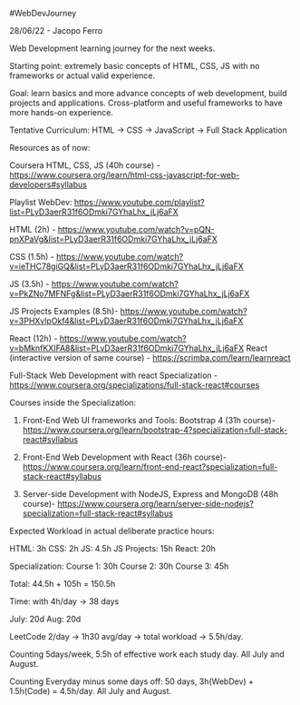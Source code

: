 #WebDevJourney

28/06/22 - Jacopo Ferro

Web Development learning journey for the next weeks.

Starting point: extremely basic concepts of HTML, CSS, JS with no frameworks or actual valid experience.

Goal: learn basics and more advance concepts of web development, build projects and applications. Cross-platform and useful frameworks to have more hands-on experience.

Tentative Curriculum: HTML -> CSS -> JavaScript -> Full Stack Application



Resources as of now:

Coursera HTML, CSS, JS (40h course) - https://www.coursera.org/learn/html-css-javascript-for-web-developers#syllabus

Playlist WebDev: https://www.youtube.com/playlist?list=PLyD3aerR31f6ODmki7GYhaLhx_jLj6aFX

HTML (2h) - https://www.youtube.com/watch?v=pQN-pnXPaVg&list=PLyD3aerR31f6ODmki7GYhaLhx_jLj6aFX

CSS (1.5h) - https://www.youtube.com/watch?v=ieTHC78giGQ&list=PLyD3aerR31f6ODmki7GYhaLhx_jLj6aFX

JS (3.5h) - https://www.youtube.com/watch?v=PkZNo7MFNFg&list=PLyD3aerR31f6ODmki7GYhaLhx_jLj6aFX

JS Projects Examples (8.5h)- https://www.youtube.com/watch?v=3PHXvlpOkf4&list=PLyD3aerR31f6ODmki7GYhaLhx_jLj6aFX

React (12h) - https://www.youtube.com/watch?v=bMknfKXIFA8&list=PLyD3aerR31f6ODmki7GYhaLhx_jLj6aFX
React (interactive version of same course) - https://scrimba.com/learn/learnreact

Full-Stack Web Development with react Specialization - https://www.coursera.org/specializations/full-stack-react#courses

Courses inside the Specialization:

1. Front-End Web UI frameworks and Tools: Bootstrap 4 (31h course)- https://www.coursera.org/learn/bootstrap-4?specialization=full-stack-react#syllabus

2. Front-End Web Development with React (36h course)- https://www.coursera.org/learn/front-end-react?specialization=full-stack-react#syllabus

3. Server-side Development with NodeJS, Express and MongoDB (48h course)- https://www.coursera.org/learn/server-side-nodejs?specialization=full-stack-react#syllabus


Expected Workload in actual deliberate practice hours:

HTML: 3h
CSS: 2h
JS: 4.5h
JS Projects: 15h
React: 20h

Specialization:
Course 1: 30h
Course 2: 30h
Course 3: 45h

Total: 44.5h + 105h = 150.5h

Time: with 4h/day -> 38 days

July: 20d
Aug: 20d

LeetCode 2/day -> 1h30 avg/day -> total workload -> 5.5h/day.

Counting 5days/week, 5.5h of effective work each study day. All July and August.

Counting Everyday minus some days off: 50 days, 3h(WebDev) + 1.5h(Code) = 4.5h/day. All July and August.
